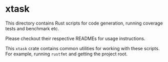 # xtask

This directory contains Rust scripts for code generation, running coverage tests and benchmark etc.

Please checkout their respective READMEs for usage instructions.

This `xtask` crate contains common utilities for working with these scripts.
For example, running `rustfmt` and getting the project root.
